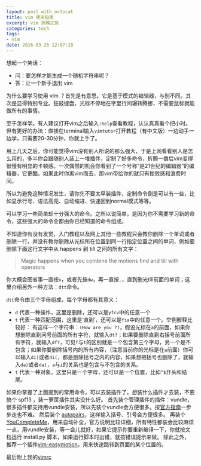 ```yaml
---
layout: post_with_octocat
title: vim 使用指南
excerpt: vim 折腾之旅
categories: tech
tags: 
- vim
date: 2016-03-26 12:07:28
---
```


想起一个笑话：

- 问：要怎样才能生成一个随机字符串呢？
- 答：让一个新手退出 vim

为什么要学习使用 vim ？首先是有意思。它是基于模式的编辑器，与别不同。其次是显得特别专业。狂敲键盘，光标不停地在字里行间辗转腾挪，不需要鼠标就能做所有的事情。

至于怎样学。有人建议打开vim之后输入`:help`查看教程，认认真真看个把小时。但有更好的办法：直接在terminal输入`vimtutor`打开教程（有中文版）一边动手一边学，只需要20-30分钟，你就上手了。

用上几天之后，你可能觉得vim没有别人所说的那么强大，于是上网看看别人是怎么用的，多半你会跟随别人装上一堆插件，定制了好多命令，折腾一番后vim变得很慢有明显的卡顿感。一次偶然的机会你看到了一个号称“是21世纪的编辑器”的编辑器，它更酷。如果此时你离vim而去，那vim带给你的就只有挫败感和浪费时间。

所以为避免这种情况发生，请你先不要太早装插件，定制命令倒是可以有一些，比如显示行号、语法高亮、自动缩进、快速回到normal模式等等。

可以学习一些简单却十分强大的命令。之所以说简单，是因为你不需要学习新的命令，这些强大的命令全都由你已经知道的命令组成。

不知道你有没有发觉，入门教程以及网上其他一些教程只会教你删除一个单词或者删除一行，并没有教你删除从光标所在位置到同一行指定位置之间的单词，例如要删除下面这行文字中从 happens 到 till 之间的所有文字：

> Magic happens when you combine the motions find and till with operators

你大概会图省事一直按`x`，或者先按`dw`，再一直按`.`，直到删光till前面的单词；这里介绍另外一种方法：`dtt`命令。

`dtt`命令由三个字母组成，每个字母都有其意义：

- `d` 代表一种操作，这里是删除，还可以是`yfcv`中的任意一个
- `t` 代表一种匹配范围，这里是‘直到’，还可以是`fia`中的任意一个。举例解释比较好：
  有这样一个字符串：`(How are you ?)`，假设光标在`a`的前面，如果你想删除直到问号前面的所有字符，就输入`dt?`；如果要删除直到右括号前面所有字符，就输入`df?`，可见`f`与`t`的区别就是一个包含第三个字母，另一个是不包含；如果你要删除括号内的所有内容，（注意当前你的光标是在`a`前面）你可以输入`di)`或者`di(`，都是删除括号之内的内容，如果想把括号也删除了，就输入`da)`或者`da(`，`a`与`i`的关系也是包含与不包含的关系。
- `t` 代表一种对象，这里只是一个字母，还可以是一个位置，比如`^$`开头和结尾。

如果你掌握了上面提到的常用命令，可以去装插件了。想装什么插件才去装，不要搞个 spf13 ，装一箩筐插件其实没什么好。
首先装个管理插件的插件：vundle，很多插件都支持用vundle安装，所以先装个vundle会方便很多。按[官方指南](https://github.com/VundleVim/Vundle.vim)一步步走也不难。
然后装个 [autopairs](https://github.com/jiangmiao/auto-pairs)，这样输入括号、引号会方便很多。
再装个[YouCompleteMe](https://github.com/Valloric/YouCompleteMe)，用来自动补全，官方说明比较详细，所有特性都装会比较麻烦一点，用vundle安装，等一会儿就好，如果它提示你要重新编译一下，你就按文档运行 install.py 脚本，如果运行脚本时出错，就按错误提示来做。
除此之外，推荐一个插件[vim-easymotion](https://github.com/easymotion/vim-easymotion)，用来快速跳转到页面的某个位置的。

最后附上我的[vimrc](https://github.com/yiyizym/.vimrc/issues/1)
